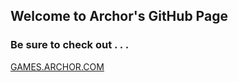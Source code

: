 ## Welcome to Archor's GitHub Page

### Be sure to check out . . .

[GAMES.ARCHOR.COM](http://games.archor.com)

